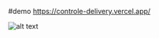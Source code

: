 #demo https://controle-delivery.vercel.app/

![alt text](https://github.com/pissulin/App_control_delivery/master/public/auditoria&do&appweb.jpg?raw=true)

